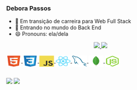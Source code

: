 ### Debora Passos 
- 🔭 Em transição de carreira para Web Full Stack
- 🌱 Entrando no mundo do Back End
- 😄 Pronouns: ela/dela

<div align="center">
  <a href="https://github.com/DeboraPassos-neo">
  <img height="150em" src="https://github-readme-stats.vercel.app/api?username=DeboraPassos-neo&show_icons=true&theme=dark&include_all_commits=true&count_private=true"/>
 <img height="150em" src="https://github-readme-stats.vercel.app/api/top-langs/?username=DeboraPassos-neo&layout=compact&langs_count=7&theme=dark"/>
</div>

<div style="display: inline_block"><br>
  <img align="center" alt="Deh-HTML" height="30" width="40" src="https://raw.githubusercontent.com/devicons/devicon/master/icons/html5/html5-original.svg">
  <img align="center" alt="Deh-CSS" height="30" width="40" src="https://raw.githubusercontent.com/devicons/devicon/master/icons/css3/css3-original.svg"> 
  <img align="center" alt="Deh-Js" height="30" width="40" src="https://github.com/devicons/devicon/blob/master/icons/javascript/javascript-original.svg">
  <img align="center" alt="Deh-React" height="30" width="40" src="https://raw.githubusercontent.com/devicons/devicon/master/icons/react/react-original.svg">
  <img align="center" alt="Deh-Mysql" height="30" width="40" src="https://github.com/devicons/devicon/blob/master/icons/mysql/mysql-original.svg">
  <img align="center" alt="Deh-MongoDB" height="30" width="40" src="https://github.com/devicons/devicon/blob/master/icons/mongodb/mongodb-original.svg">
  <img align="center" alt="Deh-NodeJS" height="30" width="40" src="https://github.com/devicons/devicon/blob/master/icons/nodejs/nodejs-original.svg">
</div>
 
  ##
  
<div>
  <a href = "mailto:deborinhapassos@gmail.com"><img src="https://img.shields.io/badge/-Gmail-%23333?style=for-the-badge&logo=gmail&logoColor=white" target="_blank"></a>
  <a href="https://www.linkedin.com/in/dehpassos" target="_blank"><img src="https://img.shields.io/badge/-LinkedIn-%230077B5?style=for-the-badge&logo=linkedin&logoColor=white" target="_blank"></a> 
</div>
  
 
